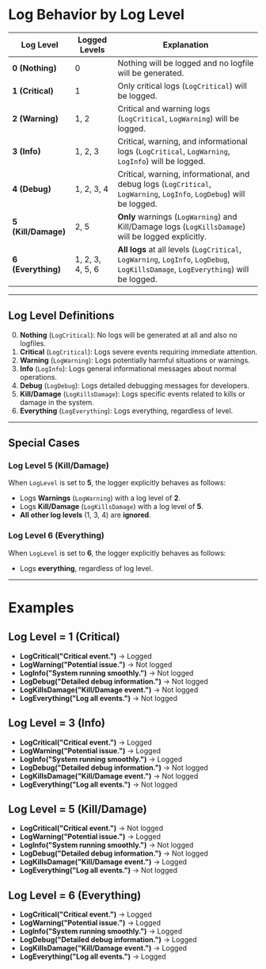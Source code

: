 # Log Behavior by Log Level

| **Log Level**   | **Logged Levels**             | **Explanation**                                                                                             |
|------------------|-------------------------------|-------------------------------------------------------------------------------------------------------------|
| **0 (Nothing)** | 0                             | Nothing will be logged and no logfile will be generated.                                                      |
| **1 (Critical)** | 1                             | Only critical logs (`LogCritical`) will be logged.                                                         |
| **2 (Warning)**  | 1, 2                         | Critical and warning logs (`LogCritical`, `LogWarning`) will be logged.                                    |
| **3 (Info)**     | 1, 2, 3                     | Critical, warning, and informational logs (`LogCritical`, `LogWarning`, `LogInfo`) will be logged.         |
| **4 (Debug)**    | 1, 2, 3, 4                  | Critical, warning, informational, and debug logs (`LogCritical`, `LogWarning`, `LogInfo`, `LogDebug`) will be logged. |
| **5 (Kill/Damage)** | 2, 5                     | **Only** warnings (`LogWarning`) and Kill/Damage logs (`LogKillsDamage`) will be logged explicitly.         |
| **6 (Everything)** | 1, 2, 3, 4, 5, 6          | **All logs** at all levels (`LogCritical`, `LogWarning`, `LogInfo`, `LogDebug`, `LogKillsDamage`, `LogEverything`) will be logged. |

---

## Log Level Definitions
0. **Nothing** (`LogCritical`): No logs will be generated at all and also no logfiles.
1. **Critical** (`LogCritical`): Logs severe events requiring immediate attention.
2. **Warning** (`LogWarning`): Logs potentially harmful situations or warnings.
3. **Info** (`LogInfo`): Logs general informational messages about normal operations.
4. **Debug** (`LogDebug`): Logs detailed debugging messages for developers.
5. **Kill/Damage** (`LogKillsDamage`): Logs specific events related to kills or damage in the system.
6. **Everything** (`LogEverything`): Logs everything, regardless of level.

---

## Special Cases

### Log Level 5 (Kill/Damage)
When `LogLevel` is set to **5**, the logger explicitly behaves as follows:
- Logs **Warnings** (`LogWarning`) with a log level of **2**.
- Logs **Kill/Damage** (`LogKillsDamage`) with a log level of **5**.
- **All other log levels** (1, 3, 4) are **ignored**.

### Log Level 6 (Everything)
When `LogLevel` is set to **6**, the logger explicitly behaves as follows:
- Logs **everything**, regardless of log level.

---

# Examples

## Log Level = 1 (Critical)
- **LogCritical("Critical event.")** → Logged
- **LogWarning("Potential issue.")** → Not logged
- **LogInfo("System running smoothly.")** → Not logged
- **LogDebug("Detailed debug information.")** → Not logged
- **LogKillsDamage("Kill/Damage event.")** → Not logged
- **LogEverything("Log all events.")** → Not logged

## Log Level = 3 (Info)
- **LogCritical("Critical event.")** → Logged
- **LogWarning("Potential issue.")** → Logged
- **LogInfo("System running smoothly.")** → Logged
- **LogDebug("Detailed debug information.")** → Not logged
- **LogKillsDamage("Kill/Damage event.")** → Not logged
- **LogEverything("Log all events.")** → Not logged

## Log Level = 5 (Kill/Damage)
- **LogCritical("Critical event.")** → Not logged
- **LogWarning("Potential issue.")** → Logged
- **LogInfo("System running smoothly.")** → Not logged
- **LogDebug("Detailed debug information.")** → Not logged
- **LogKillsDamage("Kill/Damage event.")** → Logged
- **LogEverything("Log all events.")** → Not logged

## Log Level = 6 (Everything)
- **LogCritical("Critical event.")** → Logged
- **LogWarning("Potential issue.")** → Logged
- **LogInfo("System running smoothly.")** → Logged
- **LogDebug("Detailed debug information.")** → Logged
- **LogKillsDamage("Kill/Damage event.")** → Logged
- **LogEverything("Log all events.")** → Logged
